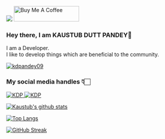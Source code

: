 ![](https://visitor-badge.glitch.me/badge?page_id=kdpandey09.kdpandey09)
<a href="https://www.buymeacoffee.com/cosdp09" target="_blank"><img src="https://cdn.buymeacoffee.com/buttons/default-orange.png" alt="Buy Me A Coffee" height="41" width="174"></a>
<br />


### Hey there, I am KAUSTUB DUTT PANDEY👋
I am a Developer.
<br>
I like to develop things which are beneficial to the community.
<br>
<p align="left"> <a href="https://github.com/ryo-ma/github-profile-trophy"><img src="https://github-profile-trophy.vercel.app/?username=kdpandey09" alt="kdpandey09" /></a> </p>

### My social media handles  👇🏻

<a href="https://www.linkedin.com/in/kaustub-dutt-pandey-9921b920a/">![KDP](https://img.shields.io/badge/-LinkedIn-0e76a8?style=plastic&logo=linkedIn) </a>
<a href="https://twitter.com/PandeyKaustub">![KDP](https://img.shields.io/badge/-Twitter-1DA1F2?style=plastic&logo=Twitter) </a>

[![Kaustub's github stats](https://github-readme-stats.vercel.app/api?username=kdpandey09)](https://github.com/kdpandey09/github-readme-stats)

[![Top Langs](https://github-readme-stats.vercel.app/api/top-langs/?username=kdpandey09&layout=compact)](https://github.com/kdpandey09/github-readme-stats)

[![GitHub Streak](https://github-readme-streak-stats.herokuapp.com?user=kdpandey09&theme=buefy)](https://git.io/streak-stats)
